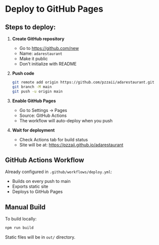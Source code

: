 # Deploy to GitHub Pages

## Steps to deploy:

1. **Create GitHub repository**
   - Go to https://github.com/new
   - Name: `adarestaurant`
   - Make it public
   - Don't initialize with README

2. **Push code**
   ```bash
   git remote add origin https://github.com/pzzaii/adarestaurant.git
   git branch -M main
   git push -u origin main
   ```

3. **Enable GitHub Pages**
   - Go to Settings → Pages
   - Source: GitHub Actions
   - The workflow will auto-deploy when you push

4. **Wait for deployment**
   - Check Actions tab for build status
   - Site will be at: https://pzzaii.github.io/adarestaurant

## GitHub Actions Workflow

Already configured in `.github/workflows/deploy.yml`:
- Builds on every push to main
- Exports static site
- Deploys to GitHub Pages

## Manual Build

To build locally:
```bash
npm run build
```

Static files will be in `out/` directory.